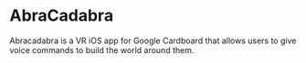 # AbraCadabra
Abracadabra is a VR iOS app for Google Cardboard that allows users to give voice commands to build the world around them.
